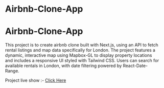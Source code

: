 # Airbnb-Clone-App
# Airbnb-Clone-App
This project is to create airbnb clone built with Next.js, using an API to fetch rental listings and map data specifically for London. The project features a dynamic, interactive map using Mapbox-GL to display property locations and includes a responsive UI styled with Tailwind CSS. Users can search for available rentals in London, with date filtering powered by React-Date-Range.<br>

Project live show :- [Click Here](https://airbnb-clone-app-bupl.vercel.app/)
